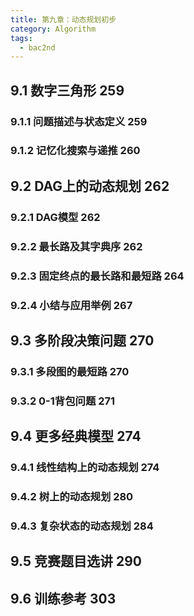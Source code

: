 ```yaml
---
title: 第九章：动态规划初步
category: Algorithm
tags:
  - bac2nd
---
```


## 9.1 数字三角形 259
### 9.1.1 问题描述与状态定义 259
### 9.1.2 记忆化搜索与递推 260


## 9.2 DAG上的动态规划 262
### 9.2.1 DAG模型 262
### 9.2.2 最长路及其字典序 262
### 9.2.3 固定终点的最长路和最短路 264
### 9.2.4 小结与应用举例 267


## 9.3 多阶段决策问题 270
### 9.3.1 多段图的最短路 270
### 9.3.2 0-1背包问题 271



## 9.4 更多经典模型 274
### 9.4.1 线性结构上的动态规划 274
### 9.4.2 树上的动态规划 280
### 9.4.3 复杂状态的动态规划 284


## 9.5 竞赛题目选讲 290
## 9.6 训练参考 303